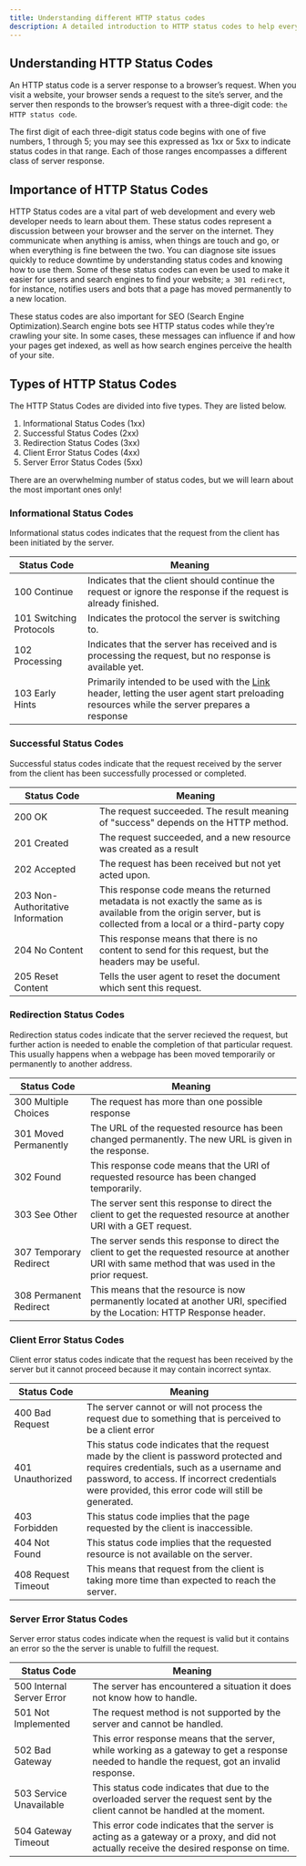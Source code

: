 ```yaml
---
title: Understanding different HTTP status codes
description: A detailed introduction to HTTP status codes to help everyone understand what, why and such other questions.
---
```


## Understanding HTTP Status Codes

An HTTP status code is a server response to a browser’s request. When you visit a website, your browser sends a request to the site’s server, and the server then responds to the browser’s request with a three-digit code: `the HTTP status code`.

The first digit of each three-digit status code begins with one of five numbers, 1 through 5; you may see this expressed as 1xx or 5xx to indicate status codes in that range. Each of those ranges encompasses a different class of server response.

## Importance of HTTP Status Codes

HTTP Status codes are a vital part of web development and every web developer needs to learn about them. These status codes represent a discussion between your browser and the server on the internet. They communicate when anything is amiss, when things are touch and go, or when everything is fine between the two. You can diagnose site issues quickly to reduce downtime by understanding status codes and knowing how to use them. Some of these status codes can even be used to make it easier for users and search engines to find your website; `a 301 redirect`, for instance, notifies users and bots that a page has moved permanently to a new location.

These status codes are also important for SEO (Search Engine Optimization).Search engine bots see HTTP status codes while they’re crawling your site. In some cases, these messages can influence if and how your pages get indexed, as well as how search engines perceive the health of your site.

## Types of HTTP Status Codes

The HTTP Status Codes are divided into five types. They are listed below.

1. Informational Status Codes (1xx)
2. Successful Status Codes (2xx)
3. Redirection Status Codes (3xx)
4. Client Error Status Codes (4xx)
5. Server Error Status Codes (5xx)

There are an overwhelming number of status codes, but we will learn about the most important ones only!

### Informational Status Codes

Informational status codes indicates that the request from the client has been initiated by the server.

| Status Code             | Meaning                                                                                                                                                                                                       |
| ----------------------- | ------------------------------------------------------------------------------------------------------------------------------------------------------------------------------------------------------------- |
| 100 Continue            | Indicates that the client should continue the request or ignore the response if the request is already finished.                                                                                              |
| 101 Switching Protocols | Indicates the protocol the server is switching to.                                                                                                                                                            |
| 102 Processing          | Indicates that the server has received and is processing the request, but no response is available yet.                                                                                                       |
| 103 Early Hints         | Primarily intended to be used with the [Link](https://developer.mozilla.org/en-US/docs/Web/HTTP/Headers/Links) header, letting the user agent start preloading resources while the server prepares a response |

### Successful Status Codes

Successful status codes indicate that the request received by the server from the client has been successfully processed or completed.

| Status Code                       | Meaning                                                                                                                                                            |
| --------------------------------- | ------------------------------------------------------------------------------------------------------------------------------------------------------------------ |
| 200 OK                            | The request succeeded. The result meaning of "success" depends on the HTTP method.                                                                                 |
| 201 Created                       | The request succeeded, and a new resource was created as a result                                                                                                  |
| 202 Accepted                      | The request has been received but not yet acted upon.                                                                                                              |
| 203 Non-Authoritative Information | This response code means the returned metadata is not exactly the same as is available from the origin server, but is collected from a local or a third-party copy |
| 204 No Content                    | This response means that there is no content to send for this request, but the headers may be useful.                                                              |
| 205 Reset Content                 | Tells the user agent to reset the document which sent this request.                                                                                                |

### Redirection Status Codes

Redirection status codes indicate that the server recieved the request, but further action is needed to enable the completion of that particular request. This usually happens when a webpage has been moved temporarily or permanently to another address.

| Status Code            | Meaning                                                                                                                                               |
| ---------------------- | ----------------------------------------------------------------------------------------------------------------------------------------------------- |
| 300 Multiple Choices   | The request has more than one possible response                                                                                                       |
| 301 Moved Permanently  | The URL of the requested resource has been changed permanently. The new URL is given in the response.                                                 |
| 302 Found              | This response code means that the URI of requested resource has been changed temporarily.                                                             |
| 303 See Other          | The server sent this response to direct the client to get the requested resource at another URI with a GET request.                                   |
| 307 Temporary Redirect | The server sends this response to direct the client to get the requested resource at another URI with same method that was used in the prior request. |
| 308 Permanent Redirect | This means that the resource is now permanently located at another URI, specified by the Location: HTTP Response header.                              |

### Client Error Status Codes

Client error status codes indicate that the request has been received by the server but it cannot proceed because it may contain incorrect syntax.

| Status Code         | Meaning                                                                                                                                                                                                                                     |
| ------------------- | ------------------------------------------------------------------------------------------------------------------------------------------------------------------------------------------------------------------------------------------- |
| 400 Bad Request     | The server cannot or will not process the request due to something that is perceived to be a client error                                                                                                                                   |
| 401 Unauthorized    | This status code indicates that the request made by the client is password protected and requires credentials, such as a username and password, to access. If incorrect credentials were provided, this error code will still be generated. |
| 403 Forbidden       | This status code implies that the page requested by the client is inaccessible.                                                                                                                                                             |
| 404 Not Found       | This status code implies that the requested resource is not available on the server.                                                                                                                                                        |
| 408 Request Timeout | This means that request from the client is taking more time than expected to reach the server.                                                                                                                                              |

### Server Error Status Codes

Server error status codes indicate when the request is valid but it contains an error so the the server is unable to fulfill the request.

| Status Code               | Meaning                                                                                                                                        |
| ------------------------- | ---------------------------------------------------------------------------------------------------------------------------------------------- |
| 500 Internal Server Error | The server has encountered a situation it does not know how to handle.                                                                         |
| 501 Not Implemented       | The request method is not supported by the server and cannot be handled.                                                                       |
| 502 Bad Gateway           | This error response means that the server, while working as a gateway to get a response needed to handle the request, got an invalid response. |
| 503 Service Unavailable   | This status code indicates that due to the overloaded server the request sent by the client cannot be handled at the moment.                   |
| 504 Gateway Timeout       | This error code indicates that the server is acting as a gateway or a proxy, and did not actually receive the desired response on time.        |
